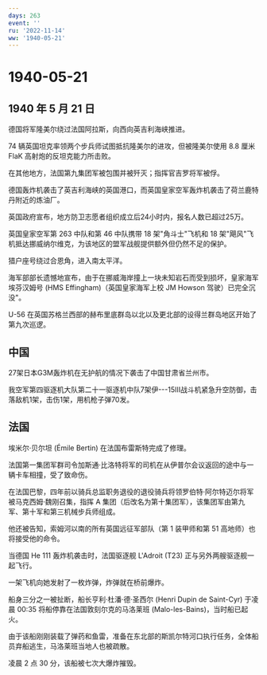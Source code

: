 ```yaml
---
days: 263
event: ''
ru: '2022-11-14'
ww: '1940-05-21'
---
```


# 1940-05-21

## 1940 年 5 月 21 日

德国将军隆美尔绕过法国阿拉斯，向西向英吉利海峡推进。

74 辆英国坦克率领两个步兵师试图抵抗隆美尔的进攻，但被隆美尔使用 8.8 厘米
FlaK 高射炮的反坦克能力所击败。

在其他地方，法国第九集团军被包围并被歼灭；指挥官吉罗将军被俘。

德国轰炸机袭击了英吉利海峡的英国港口，而英国皇家空军轰炸机袭击了荷兰鹿特丹附近的炼油厂。

英国政府宣布，地方防卫志愿者组织成立后24小时内，报名人数已超过25万。

英国皇家空军第 263 中队和第 46 中队携带 18 架"角斗士"飞机和 18
架"飓风"飞机抵达挪威纳尔维克，为该地区的盟军战舰提供额外但仍然不足的保护。

猎户座号绕过合恩角，进入南太平洋。

海军部部长遗憾地宣布，由于在挪威海岸撞上一块未知岩石而受到损坏，皇家海军埃芬汉姆号
(HMS Effingham)（英国皇家海军上校 JM Howson 驾驶）已完全沉没"。

U-56
在英国苏格兰西部的赫布里底群岛以北以及更北部的设得兰群岛地区开始了第九次巡逻。

## 中国

27架日本G3M轰炸机在无护航的情况下袭击了中国甘肃省兰州市。

我空军第四驱逐机大队第二十一驱逐机中队7架伊---15Ⅲ战斗机紧急升空防御，击落敌机1架，击伤1架，用机枪子弹70发。

## 法国

埃米尔·贝尔坦 (Émile Bertin) 在法国布雷斯特完成了修理。

法国第一集团军群司令加斯通·比洛特将军的司机在从伊普尔会议返回的途中与一辆卡车相撞，受了致命伤。

在法国巴黎，四年前以骑兵总监职务退役的退役骑兵将领罗伯特·阿尔特迈尔将军被马克西姆·魏刚召集，指挥
A
集团（后改名为第十集团军），该集团军由第九军、第十军和第三机械步兵师组成。

他还被告知，索姆河以南的所有英国远征军部队（第 1 装甲师和第 51
高地师）也将接受他的命令。

当德国 He 111 轰炸机袭击时，法国驱逐舰 L\'Adroit (T23)
正与另外两艘驱逐舰一起飞行。

一架飞机向她发射了一枚炸弹，炸弹就在桥前爆炸。

船身三分之一被扯断，船长亨利·杜潘·德·圣西尔 (Henri Dupin de Saint-Cyr)
于凌晨 00:35 将船停靠在法国敦刻尔克的马洛莱班
(Malo-les-Bains)，当时船已起火。

由于该船刚刚装载了弹药和鱼雷，准备在东北部的斯凯尔特河口执行任务，全体船员弃船逃生，马洛莱班当地人也被疏散。

凌晨 2 点 30 分，该船被七次大爆炸摧毁。